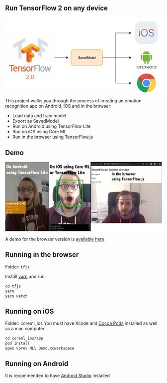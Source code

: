 ## Run TensorFlow 2 on any device

![header](./images/header.jpg)

This project walks you through the process of creating an emotion recognition app on Android, iOS and in the browser:
- Load data and train model
- Export as SavedModel
- Run on Android using TensorFlow Lite
- Run on iOS using Core ML
- Run in the browser using TensorFlow.js

## Demo

![header](./images/demo.jpg)

A demo for the browser version is [available here](https://ndres.me/face-emotion/)


## Running in the browser
Folder: `tfjs`

Install [yarn](https://yarnpkg.com/en/) and run:

    cd tfjs
    yarn
    yarn watch
    
## Running on iOS
Folder: coreml_ios
You must have Xcode and [Cocoa Pods](https://cocoapods.org/) installed as well as a mac computer.

    cd coreml_ios/app
    pod install
    open Core\ ML\ Demo.xcworkspace

## Running on Android
It is recommended to have [Android Studio](https://developer.android.com/studio) installed
